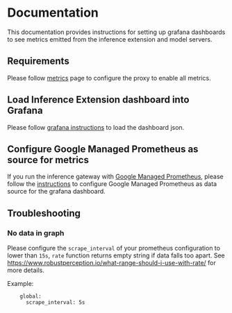 # Documentation

This documentation provides instructions for setting up grafana dashboards to see metrics emitted from the inference extension and model servers.

## Requirements

Please follow [metrics](https://gateway-api-inference-extension.sigs.k8s.io/guides/metrics-and-observability/) page to configure the proxy to enable all metrics.

## Load Inference Extension dashboard into Grafana

Please follow [grafana instructions](https://grafana.com/docs/grafana/latest/dashboards/build-dashboards/import-dashboards/) to load the dashboard json.

## Configure Google Managed Prometheus as source for metrics

If you run the inference gateway with [Google Managed Prometheus](https://cloud.google.com/stackdriver/docs/managed-prometheus), please follow the [instructions](https://cloud.google.com/stackdriver/docs/managed-prometheus/query) to configure Google Managed Prometheus as data source for the grafana dashboard.

## Troubleshooting

### No data in graph

Please configure the `scrape_interval` of your prometheus configuration to lower than `15s`, `rate` function returns empty string if data falls too apart. See https://www.robustperception.io/what-range-should-i-use-with-rate/ for more details.

Example:

```
    global:
      scrape_interval: 5s
```
